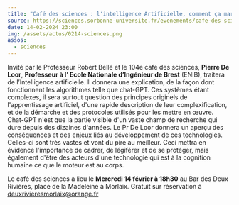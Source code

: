```yaml
---
title: "Café des sciences : l'intelligence Artificielle, comment ça marche, quels sont les enjeux ?"
source: https://sciences.sorbonne-universite.fr/evenements/cafe-des-sciences-lintelligence-artificielle-comment-ca-marche-quels-sont-les-enjeux
date: 14-02-2024 23:00
img: /assets/actus/0214-sciences.png
assos:
  - sciences
---
```


Invité par le Professeur Robert Bellé et le 104e café des sciences, __Pierre De Loor__, __Professeur à l’ Ecole Nationale d’Ingénieur de Brest__ (ENIB), traitera de l’Intelligence artificielle. Il donnera une explication, de la façon dont fonctionnent les algorithmes telle que chat-GPT. Ces systèmes étant complexes, il sera surtout question des principes originels de l'apprentissage artificiel, d'une rapide description de leur complexification, et de la démarche et des protocoles utilisés pour les mettre en œuvre. Chat-GPT n'est que la partie visible d'un vaste champ de recherche qui dure depuis des dizaines d'années.  Le Pr De Loor donnera un aperçu des conséquences et des enjeux liés au développement de ces technologies. Celles-ci sont très vastes et vont du pire au meilleur. Ceci mettra en évidence l'importance de cadrer, de légiférer et de se protéger, mais également d'être des acteurs d'une technologie qui est à la cognition humaine ce que le moteur est au corps.

Le café des sciences a lieu le __Mercredi 14 février à 18h30__ au Bar des Deux Rivières, place de la Madeleine à Morlaix. Gratuit sur réservation à deuxrivieresmorlaix@orange.fr